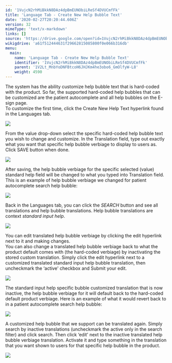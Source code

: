 ```yaml
---
id: '1VujcN2rhMiBkkN8DAz4dpBmEUNObiLReSf4DVUCmfFk'
title: 'Language Tab - Create New Help Bubble Text'
date: '2020-02-27T20:20:44.606Z'
version: 32
mimeType: 'text/x-markdown'
links: []
source: 'https://drive.google.com/open?id=1VujcN2rhMiBkkN8DAz4dpBmEUNObiLReSf4DVUCmfFk'
wikigdrive: 'a61f512444631f29662815085800f0e066b316db'
menu:
  main:
    name: 'Language Tab - Create New Help Bubble Text'
    identifier: '1VujcN2rhMiBkkN8DAz4dpBmEUNObiLReSf4DVUCmfFk'
    parent: '1V2Lt_MnbYoDNFBtcoH6JHJKm4he3obo6_GmOlfyW-L8'
    weight: 4590
---
```

The system has the ability customize help bubble text that is hard-coded with the product. So far, the supported hard-coded help bubbles that can be customized are the patient autocomplete and all help bubbles on the E-sign page.  
To customize the first time, click the Create New Help Text hyperlink found in the Languages tab.
  
![](../language-tab-create-new-help-bubble-text.assets/100000000000049F0000013899FFB048C135D49D.png)  

From the value drop-down select the specific hard-coded help bubble text you wish to change and customize. In the Translation field, type out exactly what you want that specific help bubble verbiage to display to users as. Click SAVE button when done.
  
![](../language-tab-create-new-help-bubble-text.assets/100000000000014C000000BC3953FEF172D067C6.png)  

After saving, the help bubble verbiage for the specific selected (value) standard help field will be changed to what you typed into Translation field. This is an example of help bubble verbiage we changed for patient autocomplete search help bubble:
  
![](../language-tab-create-new-help-bubble-text.assets/10000000000004330000005D03326928D7C761DD.png)  

Back in the Languages tab, you can click the *SEARCH* button and see all translations and help bubble translations. Help bubble translations are context *standard input help*.
  
![](../language-tab-create-new-help-bubble-text.assets/10000000000004AA0000019A5BD6FBDA0607BB1D.png)  

You can edit translated help bubble verbiage by clicking the edit hyperlink next to it and making changes.  
You can also change a translated help bubble verbiage back to what the product default comes with (the hard-coded verbiage) by inactivating the stored custom translation. Simply click the edit hyperlink next to a customized translated standard input help bubble translation, then uncheckmark the ‘active' checkbox and Submit your edit.
  
![](../language-tab-create-new-help-bubble-text.assets/100000000000025F0000012E4CCFD4741A4BA8B5.png)  

The standard input help specific bubble customized translation that is now inactive, the help bubble verbiage for it will default back to the hard-coded default product verbiage. Here is an example of what it would revert back to in a patient autocomplete search help bubble:
  
![](../language-tab-create-new-help-bubble-text.assets/100000000000040B000000F6E38DF5746BCAB3CD.png)  

A customized help bubble that we support can be translated again. Simply search by inactive translations (uncheckmark the active only in the search filter) and click search. Then click ‘edit' next to the inactive translated help bubble verbiage translation. Activate it and type something in the translation that you want shown to users for that specific help bubble in the product.
  
![](../language-tab-create-new-help-bubble-text.assets/10000000000004BC000001A3D925CE953ACAB033.png)  

